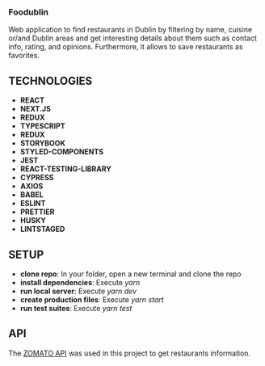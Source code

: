 ### Foodublin

Web application to find restaurants in Dublin by filtering by name, cuisine or/and Dublin areas and get interesting details about them such as contact info, rating, and opinions. Furthermore, it allows to save restaurants as favorites.

## TECHNOLOGIES

- **REACT**
- **NEXT.JS**
- **REDUX**
- **TYPESCRIPT**
- **REDUX**
- **STORYBOOK**
- **STYLED-COMPONENTS**
- **JEST**
- **REACT-TESTING-LIBRARY**
- **CYPRESS**
- **AXIOS**
- **BABEL**
- **ESLINT**
- **PRETTIER**
- **HUSKY**
- **LINTSTAGED**

## SETUP

- **clone repo**: In your folder, open a new terminal and clone the repo
- **install dependencies**: Execute _yarn_
- **run local server**: Execute _yarn dev_
- **create production files**: Execute _yarn start_
- **run test suites**: Execute _yarn test_

## API

The [ZOMATO API](https://developers.zomato.com/documentation#/) was used in this project to get restaurants information.
